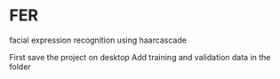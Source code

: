 # FER
facial expression recognition using haarcascade

First save the project on desktop
Add training and validation data in the folder
